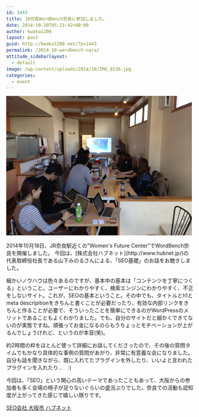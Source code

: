 ```yaml
---
id: 1443
title: 10月度WordBench奈良に参加しました。
date: 2014-10-20T05:23:42+00:00
author: kwaka1208
layout: post
guid: http://kwaka1208.net/?p=1443
permalink: /2014-10-wordbench-nara/
attitude_sidebarlayout:
  - default
image: /wp-content/uploads/2014/10/IMG_0136.jpg
categories:
  - event
---
```

<img src="/assets/images/2014/10/IMG_0136.jpg" alt="WordBench奈良 SEO基礎" width="500" height="375" class="alignnone size-full wp-image-1444" />
<p>2014年10月18日、JR奈良駅近くの"Women's Future Center"でWordBench奈良を開催しました。
今回は、[株式会社ハブネット](http://www.hubnet.jp/)の代表取締役社長である山下みのるさんによる、「SEO基礎」のお話をお聴きしました。</p>
細かいノウハウは色々あるのですが、基本中の基本は「コンテンツを丁寧につくる」ということ。ユーザーにわかりやすく、検索エンジンにわかりやすく、不正をしないサイト。これが、SEOの基本ということ。その中でも、タイトルとh1とmeta descripitionをきちんと書くことが必要だったり、有効な内部リンクをきちんと作ることが必要で、そういったことを簡単にできるのがWordPressのメリットであることもよくわかりました。でも、自分のサイトだと細かくできてないのが実態ですね。頑張ってお金になるのらもうちょっとモチベーションが上がるんでしょうけれど、というのが本音(笑)。

約2時間の枠をほとんど使って詳細にお話してくださったので、その後の質問タイムでもかなり具体的な事例の質問があがり、非常に有意義な会になりました。自分も話を聞きながら、既に入れてたプラグインを外したり、いいよと言われたプラグインを入れたり...　:)

今回は、「SEO」という関心の高いテーマであったこともあって、大阪からの参加者も多く会場の椅子が足りないぐらいの盛況ぶりでした。奈良での活動も認知度が上がってきた感じで嬉しい限りです。

[SEO会社 大阪市 ハブネット](http://www.e-noel.jp/)

